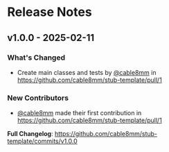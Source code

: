 # Release Notes

## v1.0.0 - 2025-02-11

### What's Changed

* Create main classes and tests by [@cable8mm](https://github.com/cable8mm) in https://github.com/cable8mm/stub-template/pull/1

### New Contributors

* [@cable8mm](https://github.com/cable8mm) made their first contribution in https://github.com/cable8mm/stub-template/pull/1

**Full Changelog**: https://github.com/cable8mm/stub-template/commits/v1.0.0
